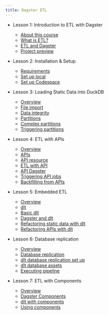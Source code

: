 ```yaml
---
title: Dagster ETL
---
```


- Lesson 1: Introduction to ETL with Dagster
  - [About this course](/dagster-etl/lesson-1/0-about-this-course)
  - [What is ETL?](/dagster-etl/lesson-1/1-what-is-etl)
  - [ETL and Dagster](/dagster-etl/lesson-1/2-etl-and-dagster)
  - [Project preview](/dagster-etl/lesson-1/3-project-preview)

- Lesson 2: Installation & Setup
  - [Requirements](/dagster-etl/lesson-2/0-requirements)
  - [Set up local](/dagster-etl/lesson-2/1-set-up-local)
  - [Set up Codespace](/dagster-etl/lesson-2/2-set-up-codespace)

- Lesson 3: Loading Static Data into DuckDB
  - [Overview](/dagster-etl/lesson-3/0-overview)
  - [File import](/dagster-etl/lesson-3/1-file-import)
  - [Data integrity](/dagster-etl/lesson-3/2-data-integrity)
  - [Partitions](/dagster-etl/lesson-3/3-partitions)
  - [Complex partitions](/dagster-etl/lesson-3/4-complex-partitions)
  - [Triggering partitions](/dagster-etl/lesson-3/5-triggering-partitions)

- Lesson 4: ETL with APIs
  - [Overview](/dagster-etl/lesson-4/0-overview)
  - [APIs](/dagster-etl/lesson-4/1-apis)
  - [API resource](/dagster-etl/lesson-4/2-api-resource)
  - [ETL with API](/dagster-etl/lesson-4/3-etl-with-api)
  - [API Dagster](/dagster-etl/lesson-4/4-api-dagster-assets)
  - [Triggering API jobs](/dagster-etl/lesson-4/5-triggering-api-jobs)
  - [Backfilling from APIs](/dagster-etl/lesson-4/6-backfilling-from-apis)

- Lesson 5: Embedded ETL
  - [Overview](/dagster-etl/lesson-5/0-overview)
  - [dlt](/dagster-etl/lesson-5/1-dlt)
  - [Basic dlt](/dagster-etl/lesson-5/2-basic-dlt)
  - [Dagster and dlt](/dagster-etl/lesson-5/3-dagster-and-dlt)
  - [Refactoring static data with dlt](/dagster-etl/lesson-5/4-refactoring-static-data-with-dlt)
  - [Refactoring APIs with dlt](/dagster-etl/lesson-5/5-refactoring-apis-with-dlt)

- Lesson 6: Database replication
  - [Overview](/dagster-etl/lesson-6/0-overview)
  - [Database replication](/dagster-etl/lesson-6/1-database-replication)
  - [dlt database replication set up](/dagster-etl/lesson-6/2-dlt-database-replication-set-up)
  - [dlt database assets](/dagster-etl/lesson-6/3-dlt-database-assets)
  - [Executing pipeline](/dagster-etl/lesson-6/4-executing-pipeline)

- Lesson 7: ETL with Components
  - [Overview](/dagster-etl/lesson-7/0-overview)
  - [Dagster Components](/dagster-etl/lesson-7/1-dagster-components)
  - [dlt with components](/dagster-etl/lesson-7/2-dlt-with-components)
  - [Using components](/dagster-etl/lesson-7/3-using-components)